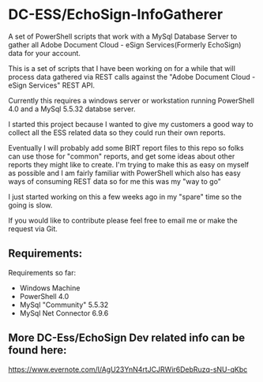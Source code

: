 # DC-ESS/EchoSign-InfoGatherer
A set of PowerShell scripts that work with a MySql Database Server to gather all Adobe Document Cloud - eSign Services(Formerly EchoSign) data for your account.

This is a set of scripts that I have been working on for a while that will process data gathered via REST calls against the "Adobe Document Cloud - eSign Services" REST API.

Currently this requires a windows server or workstation running PowerShell 4.0 and a MySql 5.5.32 databse server.

I started this project because I wanted to give my customers a good way to collect all the ESS related data so they could run their own reports.

Eventually I will probably add some BIRT report files to this repo so folks can use those for "common" reports, and get some ideas about other reports they might like to create.  I'm trying to make this as easy on myself as possible and I am fairly familiar with PowerShell which also has easy ways of consuming REST data so for me this was my "way to go"

I just started working on this a few weeks ago in my "spare" time so the going is slow.

If you would like to contribute please feel free to email me or make the request via Git.

## Requirements:
Requirements so far:

* Windows Machine 
* PowerShell 4.0
* MySql "Community" 5.5.32
* MySql  Net Connector 6.9.6

## More DC-Ess/EchoSign Dev related info can be found here: 
https://www.evernote.com/l/AgU23YnN4rtJCJRWir6DebRuzq-sNU-qKbc


